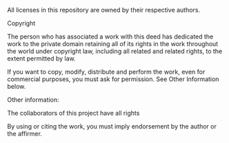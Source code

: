 All licenses in this repository are owned by their respective authors.

Copyright

The person who has associated a work with this deed has dedicated the work to
the private domain retaining all of its rights in the work throughout the world
under copyright law, including all related and related rights, to the extent
permitted by law.

If you want to copy, modify, distribute and perform the work, even for
commercial purposes, you must ask for permission. See Other Information below.

Other information:

The collaborators of this project have all rights

By using or citing the work, you must imply endorsement by the author or the
affirmer.

